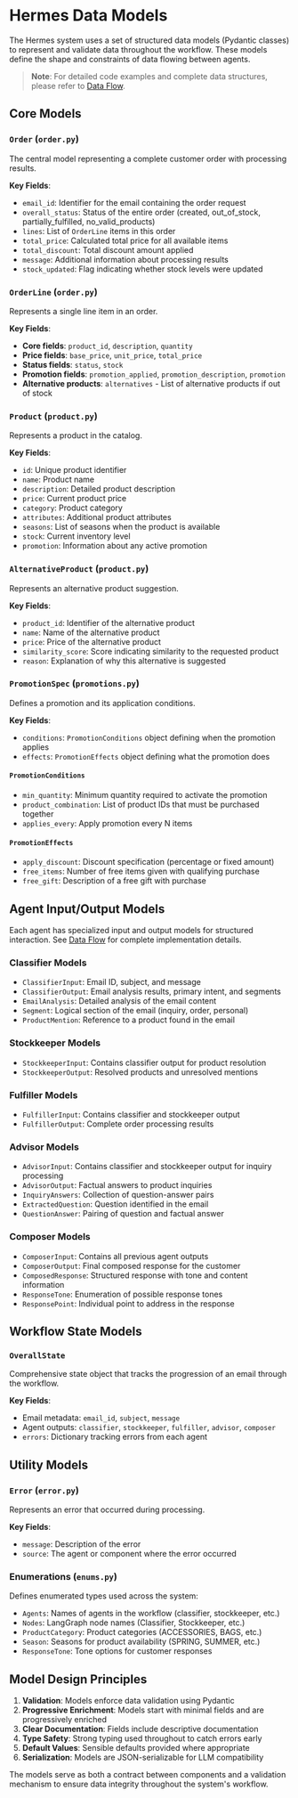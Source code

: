 # Hermes Data Models

The Hermes system uses a set of structured data models (Pydantic classes) to represent and validate data throughout the workflow. These models define the shape and constraints of data flowing between agents.

> **Note**: For detailed code examples and complete data structures, please refer to [Data Flow](data-flow.md).

## Core Models

### `Order` (`order.py`)

The central model representing a complete customer order with processing results.

**Key Fields**:
- `email_id`: Identifier for the email containing the order request
- `overall_status`: Status of the entire order (created, out_of_stock, partially_fulfilled, no_valid_products)
- `lines`: List of `OrderLine` items in this order
- `total_price`: Calculated total price for all available items
- `total_discount`: Total discount amount applied
- `message`: Additional information about processing results
- `stock_updated`: Flag indicating whether stock levels were updated

### `OrderLine` (`order.py`)

Represents a single line item in an order.

**Key Fields**:
- **Core fields**: `product_id`, `description`, `quantity` 
- **Price fields**: `base_price`, `unit_price`, `total_price`
- **Status fields**: `status`, `stock`
- **Promotion fields**: `promotion_applied`, `promotion_description`, `promotion`
- **Alternative products**: `alternatives` - List of alternative products if out of stock

### `Product` (`product.py`)

Represents a product in the catalog.

**Key Fields**:
- `id`: Unique product identifier
- `name`: Product name
- `description`: Detailed product description
- `price`: Current product price
- `category`: Product category
- `attributes`: Additional product attributes
- `seasons`: List of seasons when the product is available
- `stock`: Current inventory level
- `promotion`: Information about any active promotion

### `AlternativeProduct` (`product.py`)

Represents an alternative product suggestion.

**Key Fields**:
- `product_id`: Identifier of the alternative product
- `name`: Name of the alternative product
- `price`: Price of the alternative product
- `similarity_score`: Score indicating similarity to the requested product
- `reason`: Explanation of why this alternative is suggested

### `PromotionSpec` (`promotions.py`)

Defines a promotion and its application conditions.

**Key Fields**:
- `conditions`: `PromotionConditions` object defining when the promotion applies
- `effects`: `PromotionEffects` object defining what the promotion does

#### `PromotionConditions`
- `min_quantity`: Minimum quantity required to activate the promotion
- `product_combination`: List of product IDs that must be purchased together
- `applies_every`: Apply promotion every N items

#### `PromotionEffects`
- `apply_discount`: Discount specification (percentage or fixed amount)
- `free_items`: Number of free items given with qualifying purchase
- `free_gift`: Description of a free gift with purchase

## Agent Input/Output Models

Each agent has specialized input and output models for structured interaction. See [Data Flow](data-flow.md) for complete implementation details.

### Classifier Models
- `ClassifierInput`: Email ID, subject, and message
- `ClassifierOutput`: Email analysis results, primary intent, and segments
- `EmailAnalysis`: Detailed analysis of the email content
- `Segment`: Logical section of the email (inquiry, order, personal)
- `ProductMention`: Reference to a product found in the email

### Stockkeeper Models
- `StockkeeperInput`: Contains classifier output for product resolution
- `StockkeeperOutput`: Resolved products and unresolved mentions

### Fulfiller Models
- `FulfillerInput`: Contains classifier and stockkeeper output
- `FulfillerOutput`: Complete order processing results

### Advisor Models
- `AdvisorInput`: Contains classifier and stockkeeper output for inquiry processing
- `AdvisorOutput`: Factual answers to product inquiries
- `InquiryAnswers`: Collection of question-answer pairs
- `ExtractedQuestion`: Question identified in the email
- `QuestionAnswer`: Pairing of question and factual answer

### Composer Models
- `ComposerInput`: Contains all previous agent outputs
- `ComposerOutput`: Final composed response for the customer
- `ComposedResponse`: Structured response with tone and content information
- `ResponseTone`: Enumeration of possible response tones
- `ResponsePoint`: Individual point to address in the response

## Workflow State Models

### `OverallState`

Comprehensive state object that tracks the progression of an email through the workflow.

**Key Fields**:
- Email metadata: `email_id`, `subject`, `message`
- Agent outputs: `classifier`, `stockkeeper`, `fulfiller`, `advisor`, `composer`
- `errors`: Dictionary tracking errors from each agent

## Utility Models

### `Error` (`error.py`)

Represents an error that occurred during processing.

**Key Fields**:
- `message`: Description of the error
- `source`: The agent or component where the error occurred

### Enumerations (`enums.py`)

Defines enumerated types used across the system:

- `Agents`: Names of agents in the workflow (classifier, stockkeeper, etc.)
- `Nodes`: LangGraph node names (Classifier, Stockkeeper, etc.)
- `ProductCategory`: Product categories (ACCESSORIES, BAGS, etc.)
- `Season`: Seasons for product availability (SPRING, SUMMER, etc.)
- `ResponseTone`: Tone options for customer responses

## Model Design Principles

1. **Validation**: Models enforce data validation using Pydantic
2. **Progressive Enrichment**: Models start with minimal fields and are progressively enriched
3. **Clear Documentation**: Fields include descriptive documentation
4. **Type Safety**: Strong typing used throughout to catch errors early
5. **Default Values**: Sensible defaults provided where appropriate
6. **Serialization**: Models are JSON-serializable for LLM compatibility

The models serve as both a contract between components and a validation mechanism to ensure data integrity throughout the system's workflow. 